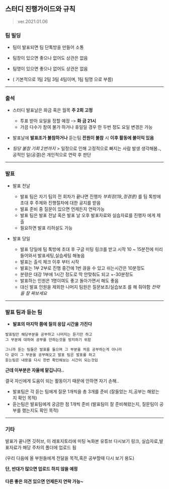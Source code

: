 ## 스터디 진행가이드와 규칙
>ver.2021.01.06

### 팀 빌딩

- 팀이 발표되면 팀 단톡방을 만들어 소통
- 팀장이 있으면 좋으나 없어도 상관은 없음
- 팀명이 있으면 좋으나 없어도 상관은 없음 

- ( 기본적으로 1팀 2팀 3팀 4팀이며, 1팀 팀명 으로 부름)
<hr>

### 출석 

- 스터디 발표날은 화금 혹은 월목 **주 2회 고정**
  - 투표 받아 요일을 정할 예정 -> **화 금 21시**
  - 가끔 다수가 참여 불가 하거나 휴일일 경우 한 두번 정도 요일 변경은 가능
 
- 발표날에 **발표조가 불참하거나** 듣는팀 **전원이 불참** 시 **이후 활동에 불이익 있음**

- *팀당 불참 기회 2번까지* > 일정으로 인해 고정적으로 빠지는 사람 발생 생각해봄.., 공적인 일(공결)은 개인적으로 연락 후 판단
<hr>

### 발표 

- 발표 전날
  - 발표 팀은 자기 팀의 전 회차가 끝나면 진행자 *부회장(19_정경훈)* 를 팀 톡방에 초대 후 주제와 진행절차에 대한 공지를 받음
  - 발표 준비 중 질문이 있으면 언제든지 연락가능
  - 발표 팀은 발표 전날 혹은 발표 날 오후 발표자료와 실습자료를 진행자 에게 제출
  - 필요하면 발표 리허설도 가능
  
- 발표 당일
  - 발표 당일에 팀 톡방에 초대 후 구글 미팅 링크를 받고 시작 10 ~ 15분전에 미리 들어와서 발표세팅,실습세팅 해놓음
  - 발표는 출석 체크 이후 부터 시작
  - 발표는 1부 2부로 진행 중간에 1번 끊을 수 있고 쉬는시간은 10분정도 
  - 분량은 대강 1부에 1시간 정도로 딱 안맞춰도 되고 +-30분정도
  - 발표하는 인원은 1명이여도 좋고 돌아가면서 해도 좋음
  - 대신 발표 인원을 제외한 나머지 팀원은 질문보조/실습보조 를 해 줘야함 *전략을 잘 짜보세요*
  
<hr>
 
### 발표 팀과 듣는 팀
 
- **발표의 마지막 쯤에 질의 응답 시간을 가진다**

``` 
발표팀만 해당부분을 공부하고 나머지는 듣기만 하고 
그 부분에 대하여 공부를 안하는것을 방지하기 위함

그니까 듣는 팀들은 발표를 들으며 그 부분을 처음 공부하는게 아니라
다 같이 그 부분을 공부해오고 발표 팀은 발표를 하고 
듣는팀은 내용을 다시 한번 확인해보는 시간이 되는것임
 ``` 
 **근데 이부분은 자율에 맡깁니다..**
 
 결국 자신에게 도움이 되는 활동이기 때문에 안하면 자기 손해..
 
 - 발표팀은 각 듣는 팀에게 질문 1개씩을 총 3개를 준비 (잘들었는 지,공부는 해왔는 지 확인 목적)
 - 듣는팀은 발표팀에게 궁금한 점 1개씩 준비 (발표팀이 잘 준비해왔는지, 질문팀이 공부를 했는지도 확인 목적) 
 
  
 <hr>
  
 ### 기타 
  
 발표가 끝나면 깃허브, 이 레포지토리에 미팅 녹화본 유튜브 다시보기 링크, 실습자료,발표자료가 해당 주차의 폴더에 업로드 됨
  
 (우리 다음에 올 부원들에게 전달을 목적,혹은 공부할때 다시 보기 용도)
  
 **단, 반대가 많으면 업로드 하지 않을 예정**
  
 #### 다른 좋은 의견 있으면 언제든지 연락 가능~
  
  
